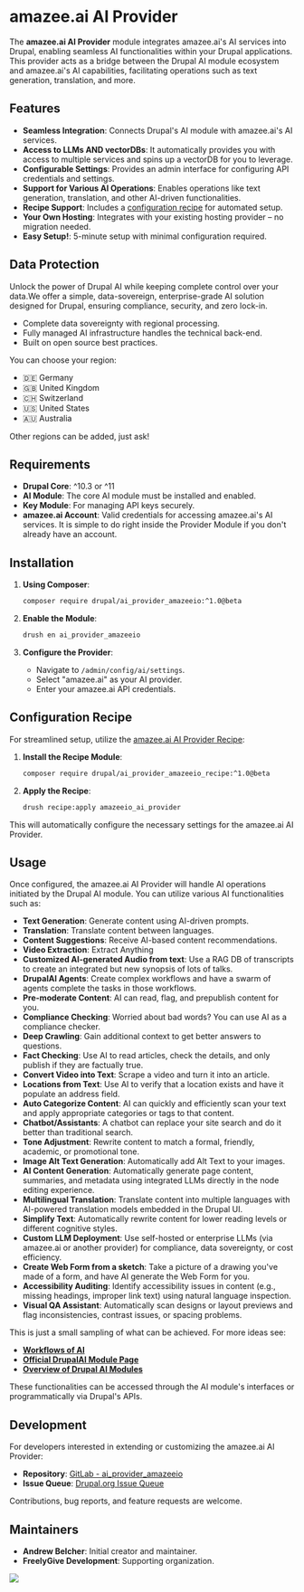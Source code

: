 # amazee.ai AI Provider

The **amazee.ai AI Provider** module integrates amazee.ai's AI services into Drupal, enabling seamless AI functionalities within your Drupal applications.
This provider acts as a bridge between the Drupal AI module ecosystem and amazee.ai's AI capabilities, facilitating operations such as text generation, translation, and more.

## Features

- **Seamless Integration**: Connects Drupal's AI module with amazee.ai's AI services.
- **Access to LLMs AND vectorDBs**: It automatically provides you with access to multiple services and spins up a vectorDB for you to leverage.
- **Configurable Settings**: Provides an admin interface for configuring API credentials and settings.
- **Support for Various AI Operations**: Enables operations like text generation, translation, and other AI-driven functionalities.
- **Recipe Support**: Includes a [configuration recipe](https://www.drupal.org/project/ai_provider_amazeeio_recipe) for automated setup.
- **Your Own Hosting**: Integrates with your existing hosting provider – no migration needed.
- **Easy Setup!**: 5-minute setup with minimal configuration required.

## Data Protection

Unlock the power of Drupal AI while keeping complete control over your data.We offer a simple, data-sovereign, enterprise-grade AI solution designed for Drupal, ensuring compliance, security, and zero lock-in.

- Complete data sovereignty with regional processing.
- Fully managed AI infrastructure handles the technical back-end.
- Built on open source best practices.

You can choose your region:

- 🇩🇪 Germany
- 🇬🇧 United Kingdom
- 🇨🇭 Switzerland
- 🇺🇸 United States
- 🇦🇺 Australia

Other regions can be added, just ask!

## Requirements

- **Drupal Core**: ^10.3 or ^11
- **AI Module**: The core AI module must be installed and enabled.
- **Key Module**: For managing API keys securely.
- **amazee.ai Account**: Valid credentials for accessing amazee.ai's AI services. It is simple to do right inside the Provider Module if you don't already have an account.

## Installation

1. **Using Composer**:

   ```bash
   composer require drupal/ai_provider_amazeeio:^1.0@beta
   ```

2. **Enable the Module**:

   ```bash
   drush en ai_provider_amazeeio
   ```

3. **Configure the Provider**:

   - Navigate to `/admin/config/ai/settings`.
   - Select "amazee.ai" as your AI provider.
   - Enter your amazee.ai API credentials.

## Configuration Recipe

For streamlined setup, utilize the [amazee.ai AI Provider Recipe](https://www.drupal.org/project/ai_provider_amazeeio_recipe):

1. **Install the Recipe Module**:

   ```bash
   composer require drupal/ai_provider_amazeeio_recipe:^1.0@beta
   ```

2. **Apply the Recipe**:

   ```bash
   drush recipe:apply amazeeio_ai_provider
   ```

This will automatically configure the necessary settings for the amazee.ai AI Provider.

## Usage

Once configured, the amazee.ai AI Provider will handle AI operations initiated by the Drupal AI module. You can utilize various AI functionalities such as:

- **Text Generation**: Generate content using AI-driven prompts.
- **Translation**: Translate content between languages.
- **Content Suggestions**: Receive AI-based content recommendations.
- **Video Extraction**: Extract Anything
- **Customized AI-generated Audio from text**: Use a RAG DB of transcripts to create an integrated but new synopsis of lots of talks.
- **DrupalAI Agents**: Create complex workflows and have a swarm of agents complete the tasks in those workflows.
- **Pre-moderate Content**: AI can read, flag, and prepublish content for you.
- **Compliance Checking**: Worried about bad words? You can use AI as a compliance checker.
- **Deep Crawling**: Gain additional context to get better answers to questions.
- **Fact Checking**: Use AI to read articles, check the details, and only publish if they are factually true.
- **Convert Video into Text**: Scrape a video and turn it into an article.
- **Locations from Text**: Use AI to verify that a location exists and have it populate an address field.
- **Auto Categorize Content**: AI can quickly and efficiently scan your text and apply appropriate categories or tags to that content.
- **Chatbot/Assistants**: A chatbot can replace your site search and do it better than traditional search.
- **Tone Adjustment**: Rewrite content to match a formal, friendly, academic, or promotional tone.
- **Image Alt Text Generation**: Automatically add Alt Text to your images.
- **AI Content Generation**: Automatically generate page content, summaries, and metadata using integrated LLMs directly in the node editing experience.
- **Multilingual Translation**: Translate content into multiple languages with AI-powered translation models embedded in the Drupal UI.
- **Simplify Text**: Automatically rewrite content for lower reading levels or different cognitive styles.
- **Custom LLM Deployment**: Use self-hosted or enterprise LLMs (via amazee.ai or another provider) for compliance, data sovereignty, or cost efficiency.
- **Create Web Form from a sketch**: Take a picture of a drawing you've made of a form, and have AI generate the Web Form for you.
- **Accessibility Auditing**: Identify accessibility issues in content (e.g., missing headings, improper link text) using natural language inspection.
- **Visual QA Assistant**: Automatically scan designs or layout previews and flag inconsistencies, contrast issues, or spacing problems.

This is just a small sampling of what can be achieved.
For more ideas see:

- **[Workflows of AI](https://workflows-of-ai.com/)**
- **[Official DrupalAI Module Page](https://www.drupal.org/project/ai)**
- **[Overview of Drupal AI Modules](https://www.drupal.org/project/artificial_intelligence_initiative/issues/3429343)**

These functionalities can be accessed through the AI module's interfaces or programmatically via Drupal's APIs.

## Development

For developers interested in extending or customizing the amazee.ai AI Provider:

- **Repository**: [GitLab - ai_provider_amazeeio](https://git.drupalcode.org/project/ai_provider_amazeeio)
- **Issue Queue**: [Drupal.org Issue Queue](https://www.drupal.org/project/issues/ai_provider_amazeeio)

Contributions, bug reports, and feature requests are welcome.

## Maintainers

- **Andrew Belcher**: Initial creator and maintainer.
- **FreelyGive Development**: Supporting organization.

![ ](https://static.scarf.sh/a.png?x-pxid=2e5c5cce-8f26-4eae-9dfb-12573ed08431)
